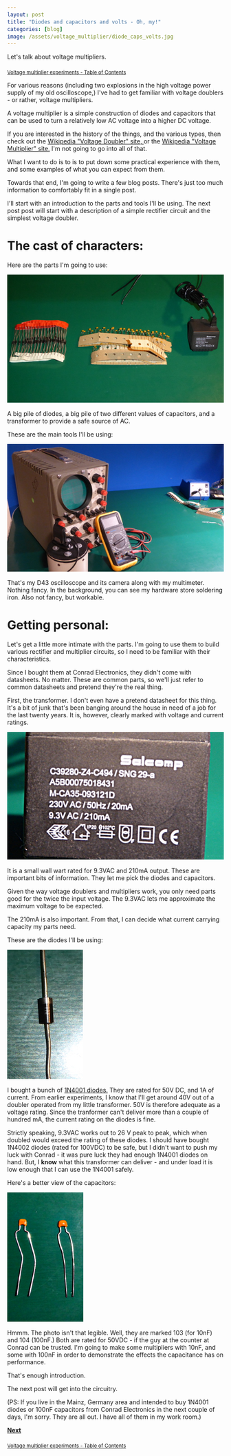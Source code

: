 ```yaml
---
layout: post
title: "Diodes and capacitors and volts - Oh, my!"
categories: [blog]
image: /assets/voltage_multiplier/diode_caps_volts.jpg
--- 
```


Let's talk about voltage multipliers.

<sub>[Voltage multiplier experiments - Table of Contents](2-voltagemultiplier-toc)</sub>


For various reasons (including two explosions in the high voltage power supply of my old oscilloscope,) I've had to get familiar with voltage doublers - or rather, voltage multipliers.

A voltage multiplier is a simple construction of diodes and capacitors that can be used to turn a relatively low AC voltage into a higher DC voltage.

If you are interested in the history of the things, and the various types, then check out the [Wikipedia "Voltage Doubler" site, ](https://en.wikipedia.org/wiki/Voltage_doubler)  or the [Wikipedia "Voltage Multiplier" site.](https://en.wikipedia.org/wiki/Voltage_multiplier)  I'm not going to go into all of that.

What I want to do is to is to put down some practical experience with them, and some examples of what you can expect from them.

Towards that end, I'm going to write a few blog posts.  There's just too much information to comfortably fit in a single post.

I'll start with an introduction to the parts and tools I'll be using. The next post post will start with a description  of a simple rectifier circuit and the simplest voltage doubler.

The cast of characters:
==========

Here are the parts I'm going to use:

![Collected parts.](/assets/voltage_multiplier/diode_caps_volts.jpg)

A big pile of diodes, a big pile of two different values of capacitors, and a transformer to provide a safe source of AC.

These are the main tools I'll be using:

![Tools.](/assets/voltage_multiplier/tools.jpg)

That's my D43 oscilloscope and its camera along with my multimeter.  Nothing fancy.  In the background, you can see my hardware store soldering iron.  Also not fancy, but workable.

Getting personal:
===========

Let's get a little more intimate with the parts.  I'm going to use them to build various rectifier and multiplier circuits, so I need to be familiar with their characteristics.

Since I bought them at Conrad Electronics, they didn't come with datasheets.  No matter.  These are common parts, so we'll just refer to common datasheets and pretend they're the real thing.

First, the transformer.  I don't even have a pretend datasheet for this thing.  It's a bit of junk that's been banging around the house in need of a job for the last twenty years.  It is, however, clearly marked with voltage and current ratings.

![Transformer.](/assets/voltage_multiplier/volts.jpg)

It is a small wall wart rated for 9.3VAC and 210mA output.  These are important bits of information.  They let me pick the diodes and capacitors.

Given the way voltage doublers and multipliers work, you only need parts good for the twice the input voltage.  The 9.3VAC lets me approximate the maximum voltage to be expected.

The 210mA is also important.  From that, I can decide what current carrying capacity my parts need.

These are the diodes I'll be using:

![Diode.](/assets/voltage_multiplier/diode.jpg)

I bought a bunch of [1N4001 diodes.](https://www.vishay.com/docs/88503/1n4001.pdf)  They are rated for 50V DC, and 1A of current.  From earlier experiments, I know that I'll get around 40V out of a doubler operated from my little transformer.  50V is therefore adequate as a voltage rating.  Since the tranformer can't deliver more than a couple of hundred mA, the current rating on the diodes is fine.  

Strictly speaking, 9.3VAC works out to 26 V peak to peak, which when doubled would exceed the rating of these diodes.  I should have bought 1N4002 diodes (rated for 100VDC) to be safe, but I didn't want to push my luck with Conrad - it was pure luck they had enough 1N4001 diodes on hand.  But, I **know** what this transformer can deliver - and under load it is low enough that I can use the 1N4001 safely.

Here's a better view of the capacitors:

![Capacitors.](/assets/voltage_multiplier/capacitors.jpg)

Hmmm.  The photo isn't that legible.  Well, they are marked 103 (for 10nF) and 104 (100nF.) Both are rated for 50VDC - if the guy at the counter at Conrad can be trusted.  I'm going to make some multipliers with 10nF, and some with 100nF in order to demonstrate the effects the capacitance has on performance.

That's enough introduction.

The next post will get into the circuitry.

(PS:  If you live in the Mainz, Germany area and intended to buy 1N4001 diodes or 100nF capacitors from Conrad Electronics in the next couple of days, I'm sorry.  They are all out.  I have all of them in my work room.)

[**Next**](diode-capacitors-volts-pt1)

<sub>[Voltage multiplier experiments - Table of Contents](2-voltagemultiplier-toc)</sub>
